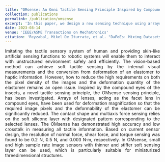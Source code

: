 ```yaml
---
title: "OMsense: An Omni Tactile Sensing Principle Inspired by Compound Eyes"
collection: publications
permalink: /publication/omsense
excerpt: 'In this paper, we design a new sensing technique using arrays of lenses, in order to reduce the pixel density of the image.'
date: 2023-08-14
venue: 'IEEE/ASME Transactions on Mechatronics'
citation: 'Reyzabal, Mikel De Iturrate, et al. "DaFoEs: Mixing Datasets towards the generalization of vision-state deep-learning Force Estimation in Minimally Invasive Robotic Surgery." IEEE Robotics and Automation Letters (2024).'
---
```


<div style='text-align: justify;'>
Imitating the tactile sensory system of human and providing skin-like artificial sensing functions to robotic systems will enable them to interact with unstructured environment safely and efficiently. The vision-based method can achieve soft tactile sensing by the internal visual measurements and the conversion from deformation of an elastomer to haptic information. However, how to reduce the high requirements on both the pixel density of the images and the deformation quantity of the elastomer remains an open issue. Inspired by the compound eyes of the insects, a novel tactile sensing principle, the OMsense sensing principle, has been investigated. Arrays of lenses, acting as the facet lens in compound eyes, have been used for deformation magnification so that the required image pixels and the deformability of the elastomer can be significantly reduced. The contact shape and multiaxis force sensing relies on the soft silicone layer with designated pattern corresponding to the selected lenses. The OMsense has demonstrated high accuracy and low crosstalk in measuring all tactile information. Based on current sensor design, the resolution of normal force, shear force, and torque sensing was found to be 0.2 N, 0.5 N, and 0.003 N·m, respectively. In OMsense, small and high sample rate image sensors with thinner and stiffer soft sensing layer can be used, which is particularly suitable for miniaturized threedimensional structures.
</div>